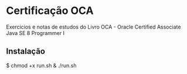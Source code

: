 # Certificação OCA

Exercicios e notas de estudos do Livro OCA - Oracle Certified Associate Java SE 8 Programmer I

## Instalação

  $ chmod +x run.sh & ./run.sh
